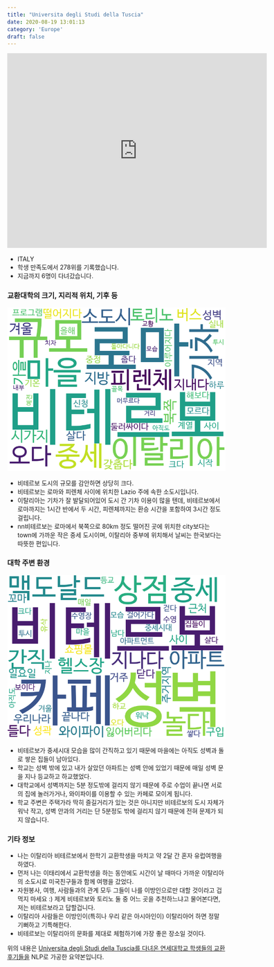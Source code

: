 ```yaml
---
title: "Universita degli Studi della Tuscia"
date: 2020-08-19 13:01:13
category: 'Europe'
draft: false
---
```


<iframe
width="600"
height="450"
frameborder="0" style="border:0"
src="https://www.google.com/maps/embed/v1/place?key=AIzaSyC9e1AME-pVmWC4hBpFdu5S4dKzyepa3HQ&q=Universita+degli+Studi+della+Tuscia&center=42.4133024,12.1122778&zoom=14" allowfullscreen>
</iframe>

* ITALY
* 학생 만족도에서 278위를 기록했습니다.
* 지금까지 6명이 다녀갔습니다. 

### 교환대학의 크기, 지리적 위치, 기후 등

![gen_info-WordCloud](../univ_wordclouds_okt/gen_info/IT000004_gen_info_okt.png)

* 비테르보 도시의 규모를 감안하면 상당히 크다.
* 비테르보는 로마와 피렌체 사이에 위치한 Lazio 주에 속한 소도시입니다.
* 이탈리아는 기차가 잘 발달되어있어 도시 간 기차 이용이 많을 텐데, 비테르보에서 로마까지는 1시간 반에서 두 시간, 피렌체까지는 환승 시간을 포함하여 3시간 정도 걸립니다.
* nn비테르보는 로마에서 북쪽으로 80km 정도 떨어진 곳에 위치한 city보다는 town에 가까운 작은 중세 도시이며, 이탈리아 중부에 위치해서 날씨는 한국보다는 따뜻한 편입니다.


### 대학 주변 환경

![env_info-WordCloud](../univ_wordclouds_okt/env_info/IT000004_env_info_okt.png)

* 비테르보가 중세시대 모습을 많이 간직하고 있기 때문에 마을에는 아직도 성벽과 돌로 쌓은 집들이 남아있다.
* 학교는 성벽 밖에 있고 내가 살았던 아파트는 성벽 안에 있었기 때문에 매일 성벽 문을 지나 등교하고 하교했었다.
* 대학교에서 성벽까지는 5분 정도밖에 걸리지 않기 때문에 주로 수업이 끝나면 서로의 집에 놀러가거나, 와이파이를 이용할 수 있는 카페로 모이게 됩니다.
* 학교 주변은 주택가라 딱히 즐길거리가 있는 것은 아니지만 비테르보의 도시 자체가 워낙 작고, 성벽 안과의 거리는 단 5분정도 밖에 걸리지 않기 때문에 전혀 문제가 되지 않습니다.


### 기타 정보

* 나는 이탈리아 비테르보에서 한학기 교환학생을 마치고 약 2달 간 혼자 유럽여행을 하였다.
* 먼저 나는 이태리에서 교환학생을 하는 동안에도 시간이 날 때마다 가까운 이탈리아의 소도시로 미국친구들과 함께 여행을 갔었다.
* 자원봉사, 여행, 사람들과의 관계 모두 그들이 나를 이방인으로만 대할 것이라고 겁먹지 마세요 :) 제게 비테르보와 토리노 둘 중 어느 곳을 추천하느냐고 물어본다면, 저는 비테르보라고 답할겁니다.
* 이탈리아 사람들은 이방인이(특히나 우리 같은 아시아인이) 이탈리아어 하면 정말 기뻐하고 기특해한다.
* 비테르보는 이탈리아의 문화를 제대로 체험하기에 가장 좋은 장소일 것이다.


위의 내용은 [Universita degli Studi della Tuscia를 다녀온 연세대학교 학생들의 교환 후기들을](http://oia.yonsei.ac.kr/partner/expReport.asp?ucode=IT000004&bgbn=A) NLP로 가공한 요약본입니다. 
